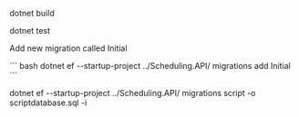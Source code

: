dotnet build

dotnet test

Add new migration called Initial

´´´ bash
dotnet ef --startup-project ../Scheduling.API/ migrations add Initial
´´´



dotnet ef --startup-project ../Scheduling.API/ migrations script -o scriptdatabase.sql -i

